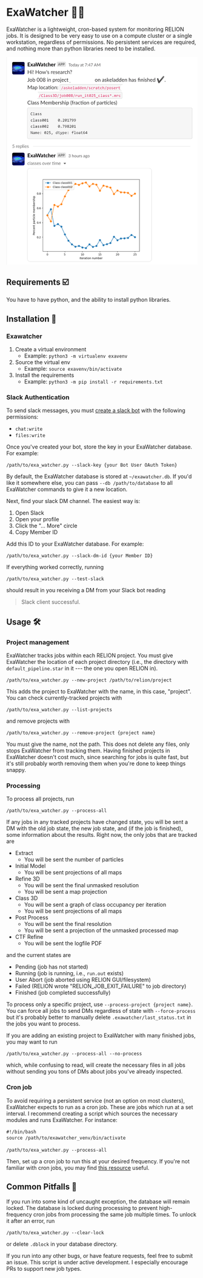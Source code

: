 # ExaWatcher 💾👀

ExaWatcher is a lightweight, cron-based system for monitoring RELION jobs. It is designed to be very easy to use on a compute cluster or a single workstation, regardless of permissions. No persistent services are required, and nothing more than python libraries need to be installed.

![A screenshot of a 3D Class job processed with ExaWatcher](img/3d-class.png)

## Requirements ☑️
You have to have python, and the ability to install python libraries.

## Installation 👷

### Exawatcher
 1. Create a virtual environment
    - Example: `python3 -m virtualenv exavenv`
 2. Source the virtual env
    - Example: `source exavenv/bin/activate`
 3. Install the requirements
    - Example: `python3 -m pip install -r requirements.txt`

### Slack Authentication
To send slack messages, you must [create a slack bot](https://slack.com/help/articles/115005265703-Create-a-bot-for-your-workspace) with the following permissions:
 - `chat:write`
 - `files:write`

Once you've created your bot, store the key in your ExaWatcher database. For example:
```
/path/to/exa_watcher.py --slack-key {your Bot User OAuth Token}
```

By default, the ExaWatcher database is stored at `~/exawatcher.db`. If you'd like
it somewhere else, you can pass `--db /path/to/database` to all ExaWatcher commands
to give it a new location.

Next, find your slack DM channel. The easiest way is: 
 1. Open Slack
 2. Open your profile
 3. Click the "... More" circle
 4. Copy Member ID

Add this ID to your ExaWatcher database. For example:
```
/path/to/exa_watcher.py --slack-dm-id {your Member ID}
```

If everything worked correctly, running
```
/path/to/exa_watcher.py --test-slack
```
should result in you receiving a DM from your Slack bot reading
> Slack client successful.

## Usage 🛠️

### Project management
ExaWatcher tracks jobs within each RELION project. You must give ExaWatcher the location
of each project directory (i.e., the directory with `default_pipeline.star` in it --- the one you open RELION in).

```
/path/to/exa_watcher.py --new-project /path/to/relion/project
```

This adds the project to ExaWatcher with the name, in this case, "project". You can check
currently-tracked projects with

```
/path/to/exa_watcher.py --list-projects
```
and remove projects with
```
/path/to/exa_watcher.py --remove-project {project name}
```

You must give the name, not the path. This does not delete any files,
only stops ExaWatcher from tracking them. Having finished projects in
ExaWatcher doesn't cost much, since searching for jobs is quite fast, but
it's still probably worth removing them when you're done to keep things snappy.

### Processing
To process all projects, run
```
/path/to/exa_watcher.py --process-all
```
If any jobs in any tracked projects have changed state, you will be sent a DM
with the old job state, the new job state, and (if the job is finished), some
information about the results. Right now, the only jobs that are tracked are

 - Extract
   - You will be sent the number of particles
 - Initial Model
   - You will be sent projections of all maps
 - Refine 3D
   - You will be sent the final unmasked resolution
   - You will be sent a map projection
 - Class 3D
   - You will be sent a graph of class occupancy per iteration
   - You will be sent projections of all maps
 - Post Process
   - You will be sent the final resolution
   - You will be sent a projection of the unmasked processed map
 - CTF Refine
   - You will be sent the logfile PDF

and the current states are

 - Pending (job has not started)
 - Running (job is running, i.e., `run.out` exists)
 - User Abort (job aborted using RELION GUI/filesystem)
 - Failed (RELION wrote "RELION_JOB_EXIT_FAILURE" to job directory)
 - Finished (job completed successfully)

To process only a specific project, use `--process-project {project name}`. You can
force all jobs to send DMs regardless of state with
`--force-process` but it's probably better to manually
delete `.exawatcher/last_status.txt` in the jobs you want to process.

If you are adding an existing project to ExaWatcher with many finished jobs,
you may want to run 
```
/path/to/exa_watcher.py --process-all --no-process
```
which, while confusing to read, will create the necessary files in all jobs without
sending you tons of DMs about jobs you've already inspected.

### Cron job
To avoid requiring a persistent service (not an option on most clusters), ExaWatcher
expects to run as a cron job. These are jobs which run at a set interval. I recommend
creating a script which sources the necessary modules and runs ExaWatcher. For instance:

```
#!/bin/bash
source /path/to/exawatcher_venv/bin/activate

/path/to/exa_watcher.py --process-all
```

Then, set up a cron job to run this at your desired frequency. If you're not familiar
with cron jobs, you may find [this resource](https://crontab.guru/) useful.

## Common Pitfalls 🐛
If you run into some kind of uncaught exception, the database will remain locked.
The database is locked during processing to prevent high-frequency cron jobs
from processing the same job multiple times. To unlock it after an error, run
```
/path/to/exa_watcher.py --clear-lock
```
or delete `.dblock` in your database directory.

If you run into any other bugs, or have feature requests, feel free to submit an issue.
This script is under active development. I especially encourage PRs to support new
job types.